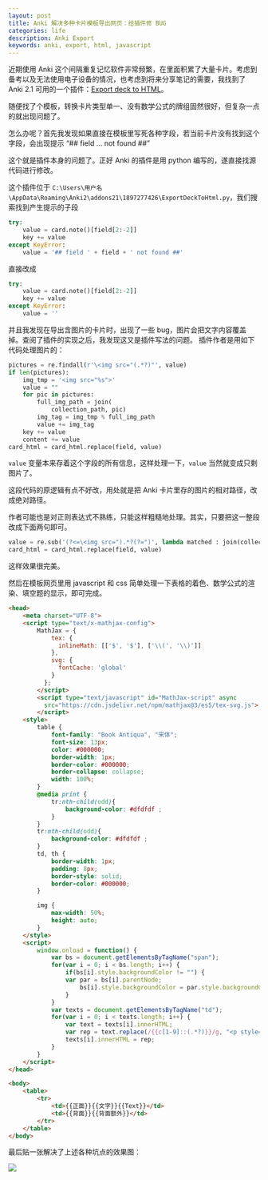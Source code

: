 ```yaml
---
layout: post
title: Anki 解决多种卡片模板导出网页：给插件修 BUG
categories: life
description: Anki Export
keywords: anki, export, html, javascript
---
```


近期使用 Anki 这个间隔重复记忆软件非常频繁，在里面积累了大量卡片。考虑到备考以及无法使用电子设备的情况，也考虑到将来分享笔记的需要，我找到了 Anki 2.1 可用的一个插件：[Export deck to HTML](https://ankiweb.net/shared/info/1897277426)。

随便找了个模板，转换卡片类型单一、没有数学公式的牌组固然很好，但复杂一点的就出现问题了。

怎么办呢？首先我发现如果直接在模板里写死各种字段，若当前卡片没有找到这个字段，会出现提示 “## field ... not found ##”

这个就是插件本身的问题了。正好 Anki 的插件是用 python 编写的，遂直接找源代码进行修改。

这个插件位于 `C:\Users\用户名\AppData\Roaming\Anki2\addons21\1897277426\ExportDeckToHtml.py`，我们搜索找到产生提示的子段

```python
try:
    value = card.note()[field[2:-2]]
    key += value
except KeyError:
    value = '## field ' + field + ' not found ##'
```

直接改成

```python
try:
    value = card.note()[field[2:-2]]
    key += value
except KeyError:
    value = ''
```

并且我发现在导出含图片的卡片时，出现了一些 bug，图片会把文字内容覆盖掉。查阅了插件的实现之后，我发现这又是插件写法的问题。
插件作者是用如下代码处理图片的：

```python
pictures = re.findall(r'\<img src="(.*?)"', value)
if len(pictures):
    img_tmp = '<img src="%s">'
    value = ""
    for pic in pictures:
        full_img_path = join(
            collection_path, pic)
        img_tag = img_tmp % full_img_path
        value += img_tag
    key += value
    content += value
card_html = card_html.replace(field, value)
```

`value` 变量本来存着这个字段的所有信息，这样处理一下，`value` 当然就变成只剩图片了。

这段代码的原逻辑有点不好改，用处就是把 Anki 卡片里存的图片的相对路径，改成绝对路径。

作者可能也是对正则表达式不熟练，只能这样粗糙地处理。其实，只要把这一整段改成下面两句即可。

```python
value = re.sub('(?<=\<img src=").*?(?=")', lambda matched : join(collection_path, matched.group(0)), value)
card_html = card_html.replace(field, value)
```

这样效果很完美。

然后在模板网页里用 javascript 和 css 简单处理一下表格的着色、数学公式的渲染、填空题的显示，即可完成。

```html
<head>
    <meta charset="UTF-8">
    <script type="text/x-mathjax-config">
        MathJax = {
            tex: {
              inlineMath: [['$', '$'], ['\\(', '\\)']]
            },
            svg: {
              fontCache: 'global'
            }
          };
        </script>
        <script type="text/javascript" id="MathJax-script" async
          src="https://cdn.jsdelivr.net/npm/mathjax@3/es5/tex-svg.js">
        </script>
    <style>
        table {
            font-family: "Book Antiqua", "宋体";
            font-size: 13px;
            color: #000000;
            border-width: 1px;
            border-color: #000000;
            border-collapse: collapse;
            width: 100%;
        }
        @media print {
            tr:nth-child(odd){
                background-color: #dfdfdf ;
            }
        }    
        tr:nth-child(odd){
            background-color: #dfdfdf ;
        }
        td, th {
            border-width: 1px;
            padding: 8px;
            border-style: solid;
            border-color: #000000;
        }

        img {
            max-width: 50%;
            height: auto;
        }
    </style>
    <script>
        window.onload = function() {
            var bs = document.getElementsByTagName("span");
            for(var i = 0; i < bs.length; i++) {
                if(bs[i].style.backgroundColor != "") {
                var par = bs[i].parentNode;
                    bs[i].style.backgroundColor = par.style.backgroundColor;
                }
            }
            var texts = document.getElementsByTagName("td");
            for(var i = 0; i < texts.length; i++) {
                var text = texts[i].innerHTML;
                var rep = text.replace(/{{c[1-9]::(.*?)}}/g, "<p style=\"color: rgb(0, 0, 255); display: inline; text-decoration: underline; \">$1</p>");
                texts[i].innerHTML = rep;
            }
        }
    </script>
</head>

<body>
    <table>
        <tr>
            <td>{{正面}}{{文字}}{{Text}}</td>
            <td>{{背面}}{{背面额外}}</td>
        </tr>
    </table>
</body>
```

最后贴一张解决了上述各种坑点的效果图：

![](https://s2.loli.net/2024/07/31/2iokgMV9xnSJqjQ.png)

